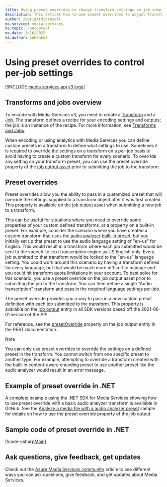 ```yaml
---
title: Using preset overrides to change transform settings on job submission
description: This article how to use preset overrides to adjust transform settings on a per-job instance
author: IngridAtMicrosoft
ms.service: media-services
ms.topic: conceptual
ms.date: 3/16/2022
ms.author: inhenkel
---
```


# Using preset overrides to control per-job settings

[!INCLUDE [media services api v3 logo](./includes/v3-hr.md)]

## Transforms and jobs overview

To encode with Media Services v3, you need to create a [Transform](/rest/api/media/transforms) and a [Job](/rest/api/media/jobs). The transform defines a recipe for your encoding settings and outputs; the job is an instance of the recipe. For more information, see [Transforms and Jobs](transform-jobs-concept.md).

When encoding or using analytics with Media Services you can define custom presets in a transform to define what settings to use. Sometimes it is required to override the settings on a transform on a per-job basis to avoid having to create a custom transform for every scenario. To override any setting on your transform preset, you can use the preset override property of the [job output asset](/dotnet/api/microsoft.azure.management.media.models.joboutputasset) prior to submitting the job to the transform.

## Preset overrides

Preset overrides allow you the ability to pass in a customized preset that will override the settings supplied to a transform object after it was first created.  This property is available on the [job output asset](/dotnet/api/microsoft.azure.management.media.models.joboutputasset) when submitting a new job to a transform.

This can be useful for situations where you need to override some properties of your custom defined transforms, or a property on a built-in preset. For example, consider the scenario where you have created a custom transform that uses the [audio analyzer built-in preset](/rest/api/media/transforms/create-or-update#audioanalyzerpreset), but you initially set up that preset to use the audio language setting of "en-us" for English.  This would result in a transform where each job submitted would be sent to the speech-to-text transcription engine as US English only. Every job submitted to that transform would be locked to the "en-us" language setting. You could work around this scenario by having a transform defined for every language, but that would be much more difficult to manage and you could hit transform quota limitations in your account.
To best solve for this scenario, you use a preset override on the job output asset prior to submitting the job to the transform.  You can then define a single "Audio transcription" transform and pass in the required language settings per-job.

The preset override provides you a way to pass in a new custom preset definition with each job submitted to the transform. This property is available on the [job output](/dotnet/api/microsoft.azure.management.media.models.joboutput) entity in all SDK versions based off the 2021-06-01 version of the API.

For reference, see the [presetOverride](https://github.com/Azure/azure-rest-api-specs/blob/ce90f9b45945c73b8f38649ee6ead390ff6efe7b/specification/mediaservices/resource-manager/Microsoft.Media/stable/2021-06-01/Encoding.json#L1960) property on the job output entity in the REST documentation.

> [!NOTE]
> You can only use preset overrides to override the settings on a defined preset in the transform.  You cannot switch from one specific preset to another type. For example, attempting to override a transform created with the built-in content-aware encoding preset to use another preset like the audio analyzer would result in an error message.


## Example of preset override in .NET

A complete example using the .NET SDK for Media Services showing how to use preset override with a basic audio analyzer transform is available in GitHub.
See the [Analyze a media file with a audio analyzer preset](https://github.com/Azure-Samples/media-services-v3-dotnet/tree/main/AudioAnalytics/AudioAnalyzer) sample for details on how to use the preset override property of the job output.

## Sample code of preset override in .NET

[!code-csharp[Main](~/../media-services-v3-dotnet/AudioAnalytics/AudioAnalyzer/program.cs#PresetOverride)]

## Ask questions, give feedback, get updates

Check out the [Azure Media Services community](media-services-community.md) article to see different ways you can ask questions, give feedback, and get updates about Media Services.
